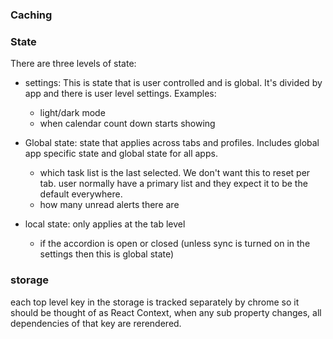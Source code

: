 ### Caching

<!-- There are 2 levels of caching -->

<!-- - service level: meant to stop lots of requests in a short period of time. Can't be overriden by the apps
- React query level: this one is longer because it can be overridden by using invalidateCache when needed. It's mainly meant to stop loading data on initial load and when user refocuses page. -->


### State

There are three levels of state:

- settings: This is state that is user controlled and is global. It's divided by app and there is user level settings. Examples:
    - light/dark mode
    - when calendar count down starts showing

- Global state: state that applies across tabs and profiles. Includes global app specific state and global state for all apps.
    - which task list is the last selected. We don't want this to reset per tab. user normally have a primary list and they expect it to be the default everywhere.
    - how many unread alerts there are

- local state: only applies at the tab level 
    - if the accordion is open or closed (unless sync is turned on in the settings then this is global state)


### storage

each top level key in the storage is tracked separately by chrome so it should be thought of as React Context, when any sub property changes, all dependencies of that key are rerendered.